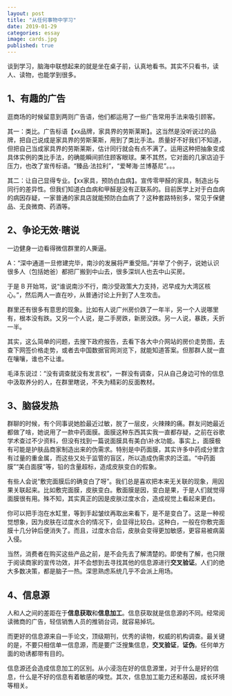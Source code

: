 ```yaml
---
layout: post
title: "从任何事物中学习"
date: 2019-01-29
categories: essay
image: cards.jpg 
published: true
---
```


谈到学习，脑海中联想起来的就是坐在桌子前，认真地看书。其实不只看书，读人、读物，也能学到很多。

## 1、有趣的广告

逛商场的时候留意到两则广告语，他们都运用了一些广告常用手法来吸引顾客。

其一：类比。广告标语【xx品牌，家具界的劳斯莱斯】。这当然是没听说过的品牌，把自己说成是家具界的劳斯莱斯，用到了类比手法。质量好不好我们不知道，但把自己当成家具界的劳斯莱斯，估计同行就会有点不满了。运用这种把抽象变成具体实例的类比手法，的确能瞬间抓住顾客眼球。果不其然，它对面的几家店迫于压力，也改了宣传标语。“臻品·法拉利”，“爱琴海·兰博基尼”。。。

其二：让自己显得专业。【xx家具，预防白血病】。宣传零甲醛的家具，制造出与同行的差异性。但我们知道白血病和甲醛是没有正联系的。目前医学上对于白血病的病因存疑，一家普通的家具店就能预防白血病了？这种套路特别多，常见于保健品、无良微商、药酒等。

## 2、争论无效·瞎说

一边健身一边看得微信群里的人撕逼。

A：“深中通道一旦修建完毕，南沙的发展将严重受阻。”并举了个例子，说她认识很多人（包括她爸）都把厂搬到中山去，很多深圳人也去中山买房。

于是 B 开始骂，说“谁说南沙不行，南沙受政策大力支持，迟早成为大湾区核心。”，然后两人一直在吵，从普通讨论上升到了人生攻击。

群里还有很多有意思的现象。比如有人说广州房价跌了一年半，另一个人说哪里有，根本没有跌。又另一个人说，是二手房跌，新房没跌。另一人说，暴跌，夭折一半。

其实，这么简单的问题，去搜下政府报告，去看下各大中介网站的房价走势图，去查下网签价格走势，或者去中国数据官网浏览下，就能知道答案。但那群人就一直在嚷嚷，谁也不让谁。

毛泽东说过：“没有调查就没有发言权”，一群没有调查，只从自己身边可怜的信息中汲取养分的人，在群里瞎说，不失为精彩的反面教材。

## 3、脑袋发热

群聊的时候，有个同事说她脸最近过敏，脱了一层皮，火辣辣的痛。群友问她最近都做了啥，她说用了一款中药面膜。面膜这种东西其实我一直都存疑，之前在谷歌学术查过不少资料，但没有找到一篇说面膜具有美白\补水功能。事实上，面膜极有可能是护肤品商家制造出来的伪需求。特别是中药面膜，其实许多中药成分里含有过量的重金属，而这些又处于监管的盲区，所以造成伪需求的泛滥。“中药面膜”“美白面膜”等，铅的含量超标，造成皮肤变白的假象。

有些人会说“敷完面膜后的确变白了呀”。我们总是喜欢把本来无关联的现象，用因果关联起来。比如敷完面膜，皮肤变白。敷面膜是因，变白是果，于是人们就觉得面膜很有用。殊不知，其实真正的因是皮肤过度水合，造成视觉上看起来更白。

你可以把手泡在水缸里，等到手起皱纹再取出来看下，是不是变白了。这是一种视觉想象，因为皮肤在过度水合的情况下，会显得比较白。这种白，一般在你敷完面膜十几分钟后便消失了。而且，过度水合后，皮肤会变得更加敏感，更容易被病菌入侵。

当然，消费者在购买这些产品之前，是不会先去了解清楚的。即使有了解，也只限于阅读商家的宣传功效，并不会想到去寻找其他的信息源进行**交叉验证**。人们的绝大多数决策，都是脑子一热。深思熟虑系统几乎不会派上用场。

## 4、信息源

人和人之间的差距在于**信息获取**和**信息加工**。信息获取就是信息源的不同。经常阅读微商的广告，轻信销售人员的推销台词，就容易掉坑。

而更好的信息源来自一手论文，顶级期刊，优秀的读物，权威的机构调查。最关键的是，不要只相信单一信息源，而是要广泛搜集信息，**交叉验证**，**证伪**。任何单方面的劝诱都带有目的。

信息源还会造成信息加工的区别。从小浸泡在好的信息源里，对于什么是好的信息，什么是不好的信息有着敏感的嗅觉。其次，信息加工能力还和基因，成长环境等相关。


